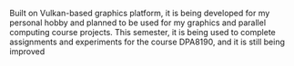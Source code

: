 Built on Vulkan-based graphics platform, it is being developed for my personal hobby and planned to be used for my graphics and parallel computing course projects. This semester, it is being used to complete assignments and experiments for the course DPA8190, and it is still being improved
